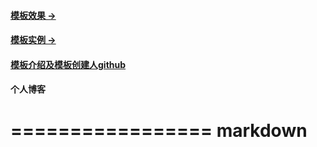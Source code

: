 #### [模板效果 &rarr;](http://huangxuan.me/huxblog-boilerplate/)

#### [模板实例 &rarr;](http://huangxuan.me)

#### [模板介绍及模板创建人github](https://github.com/Huxpro/huxpro.github.io/blob/master/README.zh.md)

#### 个人博客

=================
markdown
=================